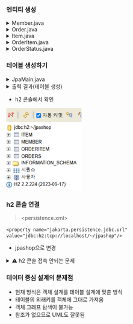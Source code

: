 ### 엔티티 생성

<details>
      <summary>Member.java</summary>

    @Entity
    public class Member {
    @Id @GeneratedValue
    @Column(name="MEMBER_ID")
    private Long id;

    private String name;

    private String city;

    private String street;

    private String zipcode;

    public Long getId() {
        return id;
    }

    public void setId(Long id) {
        this.id = id;
    }

    public String getName() {
        return name;
    }

    public void setName(String name) {
        this.name = name;
    }

    public String getCity() {
        return city;
    }

    public void setCity(String city) {
        this.city = city;
    }

    public String getStreet() {
        return street;
    }

    public void setStreet(String street) {
        this.street = street;
    }

    public String getZipcode() {
        return zipcode;
    }

    public void setZipcode(String zipcode) {
        this.zipcode = zipcode;
    }
    }

</details>

<details>
      <summary>Order.java</summary>

    @Entity
    @Table(name="ORDERS")
    public class Order {
    @Id @GeneratedValue
    @Column(name="ORDER_ID")
    private Long id;

    @Column(name="MEMBER_ID")
    private Long memberId;

    private LocalDateTime orderDate;

    @Enumerated(EnumType.STRING)
    private OrderStatus status;

    public Long getId() {
        return id;
    }

    public void setId(Long id) {
        this.id = id;
    }

    public Long getMemberId() {
        return memberId;
    }

    public void setMemberId(Long memberId) {
        this.memberId = memberId;
    }

    public LocalDateTime getOrderDate() {
        return orderDate;
    }

    public void setOrderDate(LocalDateTime orderDate) {
        this.orderDate = orderDate;
    }

    public OrderStatus getStatus() {
        return status;
    }

    public void setStatus(OrderStatus status) {
        this.status = status;
    }
    }

</details>

<details>
      <summary>Item.java</summary>

    @Entity
    public class Item {
    @Id @GeneratedValue
    @Column(name="ITEM_ID")
    private Long id;

    private String name;

    private int price;

    private int stockQuantity;

    public Long getId() {
        return id;
    }

    public void setId(Long id) {
        this.id = id;
    }

    public String getName() {
        return name;
    }

    public void setName(String name) {
        this.name = name;
    }

    public int getPrice() {
        return price;
    }

    public void setPrice(int price) {
        this.price = price;
    }

    public int getStockQuantity() {
        return stockQuantity;
    }

    public void setStockQuantity(int stockQuantity) {
        this.stockQuantity = stockQuantity;
    }
    }

</details>

<details>
      <summary>OrderItem.java</summary>

    @Entity
    public class OrderItem {
    @Id @GeneratedValue
    @Column(name="ORDER_ITEM_ID")
    private Long id;

    @Column(name="ORDER_ID")
    private Long orderId;

    @Column(name="ITEM_ID")
    private Long itemId;

    private int orderPrice;

    private int count;

    public Long getId() {
        return id;
    }

    public void setId(Long id) {
        this.id = id;
    }

    public Long getOrderId() {
        return orderId;
    }

    public void setOrderId(Long orderId) {
        this.orderId = orderId;
    }

    public Long getItemId() {
        return itemId;
    }

    public void setItemId(Long itemId) {
        this.itemId = itemId;
    }

    public int getOrderPrice() {
        return orderPrice;
    }

    public void setOrderPrice(int orderPrice) {
        this.orderPrice = orderPrice;
    }

    public int getCount() {
        return count;
    }

    public void setCount(int count) {
        this.count = count;
    }
    }

</details>

<details>
      <summary>OrderStatus.java</summary>

    package com.jpabook.jpashop.domain;

    public enum OrderStatus {
    ORDER, CANCEL;
    }

</details>

### 테이블 생성하기
<details>
      <summary>JpaMain.java</summary>

    public class JpaMain {

    public static void main(String[] args) {

        EntityManagerFactory emf = Persistence.createEntityManagerFactory("hello");
        EntityManager em = emf.createEntityManager();

        EntityTransaction tx = em.getTransaction();
        tx.begin();

        try{
            tx.commit();
        }catch (Exception e){
            tx.rollback();
        }finally {
            em.close();
        }

        emf.close();
    }
    }

</details>
<details>
      <summary>출력 결과(테이블 생성)</summary>

    Hibernate: 
    create sequence Item_SEQ start with 1 increment by 50
    14:19:04.278 [main] INFO org.hibernate.orm.connections.access -- HHH10001501: Connection obtained from JdbcConnectionAccess [org.hibernate.engine.jdbc.env.internal.JdbcEnvironmentInitiator$ConnectionProviderJdbcConnectionAccess@27e2287c] for (non-JTA) DDL execution was not in auto-commit mode; the Connection 'local transaction' will be committed and the Connection will be set into auto-commit mode.
    Hibernate:
    create sequence Member_SEQ start with 1 increment by 50
    Hibernate:
    create sequence OrderItem_SEQ start with 1 increment by 50
    Hibernate:
    create sequence ORDERS_SEQ start with 1 increment by 50
    Hibernate:
    create table Item (
    price integer not null,
    stockQuantity integer not null,
    ITEM_ID bigint not null,
    name varchar(255),
    primary key (ITEM_ID)
    )
    Hibernate:
    create table Member (
    MEMBER_ID bigint not null,
    city varchar(255),
    name varchar(255),
    street varchar(255),
    zipcode varchar(255),
    primary key (MEMBER_ID)
    )
    Hibernate:
    create table OrderItem (
    count integer not null,
    orderPrice integer not null,
    ITEM_ID bigint,
    ORDER_ID bigint,
    ORDER_ITEM_ID bigint not null,
    primary key (ORDER_ITEM_ID)
    )
    Hibernate:
    create table ORDERS (
    MEMBER_ID bigint,
    ORDER_ID bigint not null,
    orderDate timestamp(6),
    status varchar(255) check (status in ('ORDER','CANCEL')),
    primary key (ORDER_ID)
    )

</details>

- h2 콘솔에서 확인

<img src="https://github.com/iieunji023/jpa-ex01/blob/main/images/h2결과.png" width="200">

### h2 콘솔 연결
> <persistence.xml>

```
<property name="jakarta.persistence.jdbc.url" value="jdbc:h2:tcp://localhost/~/jpashop"/>
```

- jpashop으로 변경


<details>
      <summary>⚠️ h2 콘솔 접속 안되는 문제</summary>
1. ip 주소 localhost로 바꿔서 접속

    [`http://localhost:8082/login.do?jsessionid=e7dc39bdbf019db257539b0508232b51`](http://localhost:8082/login.do?jsessionid=e7dc39bdbf019db257539b0508232b51)

2. jdbc URL: `jdbc:h2:~/jpashop`

</details>

### 데이터 중심 설계의 문제점
- 현재 방식은 객체 설계를 테이블 설계에 맞춘 방식
- 테이블의 외래키를 객체에 그대로 가져옴
- 객체 그래프 탐색이 불가능
- 참조가 없으므로 UML도 잘못됨
